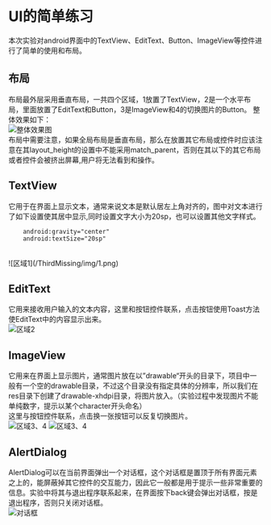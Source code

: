 # UI的简单练习
本次实验对android界面中的TextView、EditText、Button、ImageView等控件进行了简单的使用和布局。
<br/>

## 布局
布局最外层采用垂直布局，一共四个区域，1放置了TextView，2是一个水平布局，里面放置了EditText和Button，3是ImageView和4的切换图片的Button。
整体效果如下：
<br/>
![整体效果图](/ThirdMissing/img/all.jpg)
<br/>
布局中需要注意，如果全局布局是垂直布局，那么在放置其它布局或控件时应该注意在其layout_height的设置中不能采用match_parent，否则在其以下的其它布局或者控件会被挤出屏幕,用户将无法看到和操作。
<br/>

## TextView
它用于在界面上显示文本，通常来说文本是默认居左上角对齐的，图中对文本进行了如下设置使其居中显示,同时设置文字大小为20sp，也可以设置其他文字样式。
<br/>
```
	android:gravity="center"
	android:textSize="20sp" 
```
<br/>
![区域1](/ThirdMissing/img/1.png)

## EditText
它用来接收用户输入的文本内容，这里和按钮控件联系，点击按钮使用Toast方法使EditText中的内容显示出来。
<br/>
![区域2](/ThirdMissing/img/2.png)

## ImageView
它用来在界面上显示图片，通常图片放在以”drawable“开头的目录下，项目中一般有一个空的drawable目录，不过这个目录没有指定具体的分辨率，所以我们在res目录下创建了drawable-xhdpi目录，将图片放入。（实验过程中发现图片不能单纯数字，提示以某个character开头命名）
<br/>
这里与按钮控件联系，点击换一张按钮可以反复切换图片。
<br/>
![区域3、4](/ThirdMissing/img/3.png)
![区域3、4](/ThirdMissing/img/4.png)

## AlertDialog
AlertDialog可以在当前界面弹出一个对话框，这个对话框是置顶于所有界面元素之上的，能屏蔽掉其它控件的交互能力，因此它一般都是用于提示一些非常重要的信息。实验中将其与退出程序联系起来，在界面按下back键会弹出对话框，按是退出程序，否则只关闭对话框。
<br/>
![对话框](/ThirdMissing/img/alertDialog.jpg)
